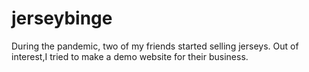 # jerseybinge

During the pandemic, two of my friends started selling jerseys. Out of interest,I tried to make a demo website for their business.
